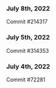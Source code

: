### July 8th, 2022

Commit #214317

### July 5th, 2022

Commit #314353


### July 4th, 2022

Commit #72281
